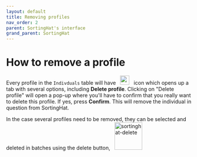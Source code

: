 ```yaml
---
layout: default
title: Removing profiles
nav_order: 2
parent: SortingHat's interface
grand_parent: SortingHat
---
```


# How to remove a profile

Every profile in the <code>Indivduals</code> table will have &nbsp; <img src="../../../assets/sortinghat-option-icon.png" alt="sortinghat-option-icon" style="width:25px;"/> &nbsp; icon which opens up a tab with several options, including <strong>Delete profile</strong>. Clicking on "Delete profile" will open a pop-up where you'll have to confirm that you really want to delete this profile. If yes, press <strong>Confirm</strong>. This will remove the individual in question from SortingHat.<br>

In the case several profiles need to be removed, they can be selected and deleted in batches using the delete button, &nbsp; <img src="../../../assets/sortinghat-delete.png" alt="sortinghat-delete" style="width:75px;"/> &nbsp;
